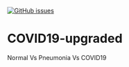 [![GitHub issues](https://img.shields.io/github/issues/arjunparmar/CAPTEN-CoronaAndPneumoniaTEstingNetworks)](https://github.com/arjunparmar/CAPTEN-CoronaAndPneumoniaTEstingNetworks/issues)
# COVID19-upgraded
Normal Vs Pneumonia Vs COVID19
